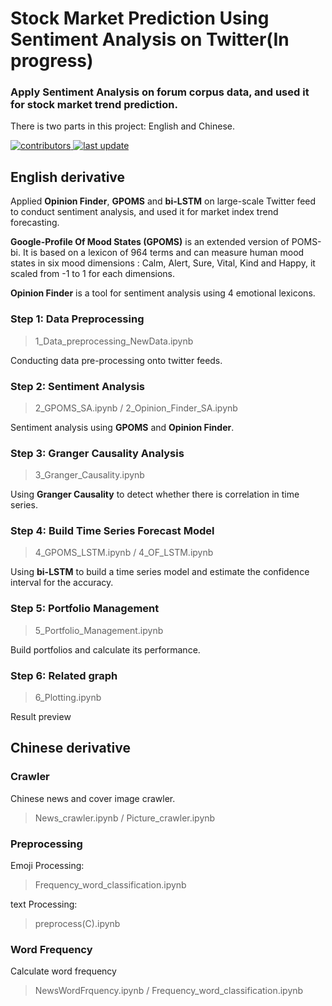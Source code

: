 # Stock Market Prediction Using Sentiment Analysis on Twitter(In progress)
    
### Apply Sentiment Analysis on forum corpus data, and used it for stock market trend prediction.

There is two parts in this project: English and Chinese.
    

<!-- Badges -->
<p>
  <a href="">
    <img src="https://img.shields.io/badge/contributors-2-yellow" alt="contributors" />
  </a>
  <a href="">
    <img src="https://img.shields.io/badge/last%20update-November%2017th-green" alt="last update" />
  </a>
</p>

## English derivative

Applied **Opinion Finder**, **GPOMS** and **bi-LSTM** on large-scale Twitter feed to conduct sentiment analysis, and used it for market index trend forecasting.

**Google-Profile Of Mood States (GPOMS)** is an extended version of POMS-bi. It is based on a lexicon of 964 terms and can measure human mood states in six mood dimensions : Calm, Alert, Sure, Vital,
Kind and Happy, it scaled from -1 to 1 for each dimensions.

**Opinion Finder** is a tool for sentiment analysis using 4 emotional lexicons.

### Step 1: Data Preprocessing

> 1_Data_preprocessing_NewData.ipynb

Conducting data pre-processing onto twitter feeds.

### Step 2: Sentiment Analysis 

> 2_GPOMS_SA.ipynb / 2_Opinion_Finder_SA.ipynb

Sentiment analysis using **GPOMS** and **Opinion Finder**.

### Step 3: Granger Causality Analysis

> 3_Granger_Causality.ipynb

Using **Granger Causality** to detect whether there is correlation in time series.

### Step 4: Build Time Series Forecast Model

> 4_GPOMS_LSTM.ipynb / 4_OF_LSTM.ipynb

Using **bi-LSTM** to build a time series model and estimate the confidence interval for the accuracy.

### Step 5: Portfolio Management

> 5_Portfolio_Management.ipynb

Build portfolios and calculate its performance.

### Step 6: Related graph

> 6_Plotting.ipynb

Result preview

## Chinese derivative

### Crawler
Chinese news and cover image crawler.
> News_crawler.ipynb / Picture_crawler.ipynb

### Preprocessing

Emoji Processing:
> Frequency_word_classification.ipynb

text Processing: 
> preprocess(C).ipynb

### Word Frequency

Calculate word frequency
> NewsWordFrquency.ipynb / Frequency_word_classification.ipynb